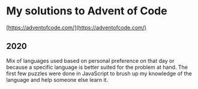 # My solutions to Advent of Code
[https://adventofcode.com/](https://adventofcode.com/)

## 2020
Mix of languages used based on personal preference on that day or because a specific language is better suited for the problem at hand.
The first few puzzles were done in JavaScript to brush up my knowledge of the language and help someone else learn it.
